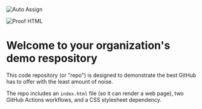 ![Auto Assign](https://github.com/Debesis-inc/demo-repository/actions/workflows/auto-assign.yml/badge.svg)

![Proof HTML](https://github.com/Debesis-inc/demo-repository/actions/workflows/proof-html.yml/badge.svg)

# Welcome to your organization's demo respository
This code repository (or "repo") is designed to demonstrate the best GitHub has to offer with the least amount of noise.

The repo includes an `index.html` file (so it can render a web page), two GitHub Actions workflows, and a CSS stylesheet dependency.
